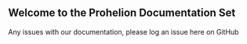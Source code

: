 ## Welcome to the Prohelion Documentation Set

Any issues with our documentation, please log an issue here on GitHub